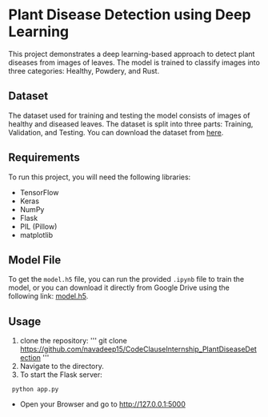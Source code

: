 # Plant Disease Detection using Deep Learning

This project demonstrates a deep learning-based approach to detect plant diseases from images of leaves. The model is trained to classify images into three categories: Healthy, Powdery, and Rust.

## Dataset
The dataset used for training and testing the model consists of images of healthy and diseased leaves. The dataset is split into three parts: Training, Validation, and Testing. You can download the dataset from [here](https://www.kaggle.com/rashikrahmanpritom/plant-disease-recognition-dataset).

## Requirements
To run this project, you will need the following libraries:
- TensorFlow
- Keras
- NumPy
- Flask
- PIL (Pillow)
- matplotlib

## Model File
To get the `model.h5` file, you can run the provided `.ipynb` file to train the model, or you can download it directly from Google Drive using the following link: [model.h5](https://drive.google.com/file/d/1cWMs4X4tuyt7o-39x3TjnbwZh6rYjRBw/view?usp=drive_link).

## Usage

1. clone the repository:
'''
git clone https://github.com/navadeep15/CodeClauseInternship_PlantDiseaseDetection
'''
3. Navigate to the directory.
4. To start the Flask server:
```
 python app.py
```
- Open your Browser and go to http://127.0.0.1:5000
